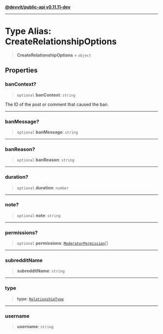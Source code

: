 [**@devvit/public-api v0.11.11-dev**](../../README.md)

---

# Type Alias: CreateRelationshipOptions

> **CreateRelationshipOptions** = `object`

## Properties

<a id="bancontext"></a>

### banContext?

> `optional` **banContext**: `string`

The ID of the post or comment that caused the ban.

---

<a id="banmessage"></a>

### banMessage?

> `optional` **banMessage**: `string`

---

<a id="banreason"></a>

### banReason?

> `optional` **banReason**: `string`

---

<a id="duration"></a>

### duration?

> `optional` **duration**: `number`

---

<a id="note"></a>

### note?

> `optional` **note**: `string`

---

<a id="permissions"></a>

### permissions?

> `optional` **permissions**: [`ModeratorPermission`](ModeratorPermission.md)[]

---

<a id="subredditname"></a>

### subredditName

> **subredditName**: `string`

---

<a id="type"></a>

### type

> **type**: [`RelationshipType`](RelationshipType.md)

---

<a id="username"></a>

### username

> **username**: `string`
